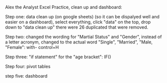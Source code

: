 Alex the Analyst Excel Practice, clean up and dashboard:

Step one: data clean up (on google sheets) (so it can be dispalyed well and easier on a dashboard), select everything, click "data" on the top, drop down to "data clean up"
there were 26 duplicated that were removed.

Step two: changed the wording for "Martial Status" and "Gender", instead of a letter acronym, changed to the actual word "Single", "Married", "Male, "Female":
with- control+H

Step three: "if statement" for the "age bracket":
IF()

Step four: pivot tables

step five: dashboard
